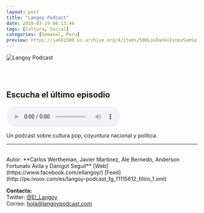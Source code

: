 ```yaml
---
layout: post
title: "Langoy Podcast"
date: 2018-03-19 06:13:44
tags: [Cultura, Social]
categories: [Semanal, Peru]
preview: https://ia601500.us.archive.org/4/items/500LosDankoIvooxSamSaiz/langoy300.png
---
```


![Langoy Podcast](https://ia601500.us.archive.org/4/items/500LosDankoIvooxSamSaiz/langoy500.png)

<br/>
<br/>

## Escucha el último episodio

<!--reproductor-feed=http://pe.ivoox.com/es/langoy-podcast_fg_f1115612_filtro_1.xml-->
<!--reproductor-start-->
<audio id="audio" preload="auto" controls="" src="http://www.ivoox.com/langoy-139-10-anos-del-mcu-camino_mf_24522818_feed_1.mp3"></audio>
<!--reproductor-end-->

Un podcast sobre cultura pop, coyuntura nacional y política.

_ _ _
<br>
Autor: **Carlos Wertheman, Javier Martinez, Ale Bernedo,  
Anderson Fortunato Ávila y Danigot Seguil**  
[Web](https://www.facebook.com/ellangoy/)
[Feed](http://pe.ivoox.com/es/langoy-podcast_fg_f1115612_filtro_1.xml)  


**Contacta:**  
Twitter: [@El_Langoy](https://twitter.com/El_Langoy)  
Correo: [hola@langoypodcast.com](mailto:hola@langoypodcast.com)  

